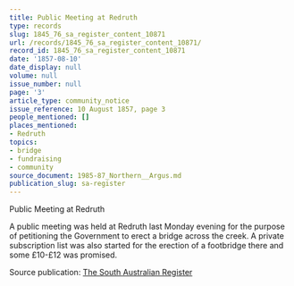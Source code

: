 ```yaml
---
title: Public Meeting at Redruth
type: records
slug: 1845_76_sa_register_content_10871
url: /records/1845_76_sa_register_content_10871/
record_id: 1845_76_sa_register_content_10871
date: '1857-08-10'
date_display: null
volume: null
issue_number: null
page: '3'
article_type: community_notice
issue_reference: 10 August 1857, page 3
people_mentioned: []
places_mentioned:
- Redruth
topics:
- bridge
- fundraising
- community
source_document: 1985-87_Northern__Argus.md
publication_slug: sa-register
---
```


Public Meeting at Redruth

A public meeting was held at Redruth last Monday evening for the purpose of petitioning the Government to erect a bridge across the creek.  A private subscription list was also started for the erection of a footbridge there and some £10-£12 was promised.

Source publication: [The South Australian Register](/publications/sa-register/)
